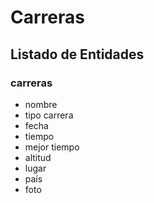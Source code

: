 # Carreras

## Listado de Entidades

### carreras

- nombre
- tipo carrera
- fecha
- tiempo
- mejor tiempo
- altitud
- lugar
- país
- foto
